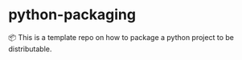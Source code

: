 # python-packaging
📦 This is a template repo on how to package a python project to be distributable.
